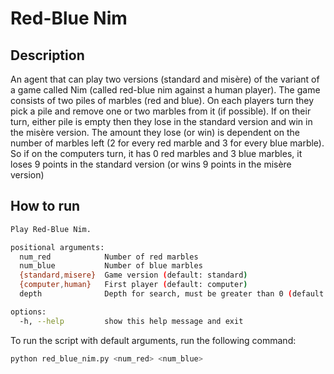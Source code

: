 # Red-Blue Nim

## Description

An agent that can play two versions (standard and misère) of the variant of a game called Nim (called red-blue nim against a human player).
The game consists of two piles of marbles (red and blue). On each players turn they pick a pile and remove one or two marbles from it (if possible). If on their turn, either pile is empty then they lose in the standard version and win in the misère version. The amount they lose (or win) is dependent on the number of marbles left (2 for every red marble and 3 for every blue marble). So if on the computers turn, it has 0 red marbles and 3 blue marbles, it loses 9 points in the standard version (or wins 9 points in the misère version)

## How to run

```bash
Play Red-Blue Nim.

positional arguments:
  num_red            Number of red marbles
  num_blue           Number of blue marbles
  {standard,misere}  Game version (default: standard)
  {computer,human}   First player (default: computer)
  depth              Depth for search, must be greater than 0 (default: 15)

options:
  -h, --help         show this help message and exit

```

To run the script with default arguments, run the following command:

```bash
python red_blue_nim.py <num_red> <num_blue>
```
